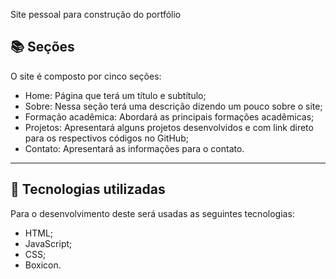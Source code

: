 Site pessoal para construção do portfólio

## 📚 Seções

O site é composto por cinco seções:

- Home: Página que terá um título e subtítulo;
- Sobre: Nessa seção terá uma descrição dizendo um pouco sobre o site;
- Formação acadêmica: Abordará as principais formações acadêmicas;
- Projetos: Apresentará alguns projetos desenvolvidos e com link direto para os respectivos códigos no GitHub;
- Contato: Apresentará as informações para o contato.

---

## 💼 Tecnologias utilizadas

Para o desenvolvimento deste será usadas as seguintes tecnologias:

- HTML;
- JavaScript;
- CSS;
- Boxicon.

